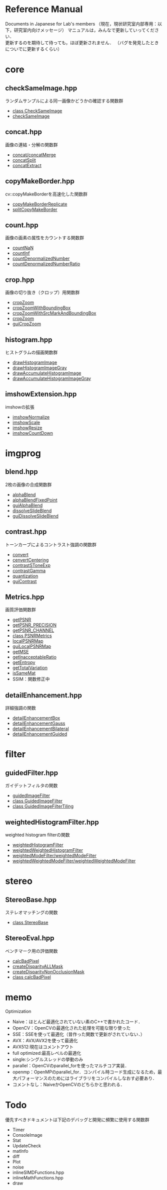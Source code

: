 Reference Manual
================
Documents in Japanese for Lab's members
（現在，現状研究室内部専用：以下，研究室内向けメッセージ）
マニュアルは，みんなで更新していってください．  
更新するのを期待して待っても，ほぼ更新されません．
（バグを発見したときについでに更新するくらい）

# core

## checkSameImage.hpp
ランダムサンプルによる同一画像かどうかの確認する関数群
* [class CheckSameImage](checkSameImage.md "class CheckSameImage")
* [checkSameImage](checkSameImage.md "checkSameImage")

## concat.hpp
画像の連結・分解の関数群
* [concat/concatMerge](concat_jp.md "#concat/concatMerge")
* [concatSplit](concat_jp.md "#concatSplit")
* [concatExtract](concat_jp.md "#")

## copyMakeBorder.hpp
cv::copyMakeBorderを高速化した関数群
* [copyMakeBorderReplicate](copyMakeBorder_jp.md "copyMakeBorderReplicate")
* [splitCopyMakeBorder](copyMakeBorder_jp.md "splitCopyMakeBorder")

## count.hpp
画像の画素の属性をカウントする関数群
 * [countNaN](count_jp.md "#countNaN")
 * [countInf](count_jp.md "#countInf")
 * [countDenormalizedNumber](count_jp.md "#countDenormalizedNumber")
 * [countDenormalizedNumberRatio](count_jp.md "#countDenormalizedNumberRatio")

## crop.hpp
画像の切り抜き（クロップ）用関数群
 * [cropZoom](crop_jp.md "#cropZoom")
 * [cropZoomWithBoundingBox](crop_jp.md "#cropZoomWithBoundingBox")
 * [cropZoomWithSrcMarkAndBoundingBox](crop_jp.md "#cropZoomWithSrcMarkAndBoundingBox")
 * [cropZoom](crop_jp.md "#cropCenter")
 * [guiCropZoom](crop_jp.md "#guiCropZoom")

## histogram.hpp
ヒストグラムの描画関数群
 * [drawHistogramImage](histogram_jp.md "#drawHistogramImage")
 * [drawHistogramImageGray](histogram_jp.md "#drawHistogramImageGray")
 * [drawAccumulateHistogramImage](histogram_jp.md "#drawAccumulateHistogramImage")
 * [drawAccumulateHistogramImageGray](histogram_jp.md "#drawAccumulateHistogramImageGray")

## imshowExtension.hpp
imshowの拡張
* [imshowNormalize](imshowExtension_jp.md "imshowNormalize")
* [imshowScale](imshowExtension_jp.md "imshowScale")
* [imshowResize](imshowExtension_jp.md "imshowResize")
* [imshowCountDown](imshowExtension_jp.md "imshowCountDown")

# imgprog
## blend.hpp
2枚の画像の合成関数群
* [alphaBlend](blend_jp.md "#alphaBlend")
* [alphaBlendFixedPoint](blend_jp.md "#alphaBlendFixedPoint")
* [guiAlphaBlend](blend_jp.md "#guiAlphaBlend")
* [dissolveSlideBlend](blend_jp.md "#dissolveSlideBlend")
* [guiDissolveSlideBlend](blend_jp.md "#guiDissolveSlideBlend")

## contrast.hpp
トーンカーブによるコントラスト強調の関数群
* [convert](contrast_jp.md "#convert")
* [cenvertCentering](contrast_jp.md "#cenvertCentering")
* [contrastSToneExp](contrast_jp.md "#contrastSToneExp")
* [contrastGamma](contrast_jp.md "#contrastGamma")
* [quantization](contrast_jp.md "#quantization")
* [guiContrast](contrast_jp.md "#guiContrast")

## Metrics.hpp
画質評価関数群
 * [getPSNR](metrics_jp.md "#getPSNR")
 * [getPSNR_PRECISION](metrics_jp.md "getPSNR_PRECISION")
 * [getPSNR_CHANNEL](metrics_jp.md "#getPSNR_CHANNEL")
 * [class PSNRMetrics](metrics_jp.md "class PSNRMetrics")
 * [localPSNRMap](metrics_jp.md "localPSNRMap")
 * [guiLocalPSNRMap](metrics_jp.md "guiLocalPSNRMap")
 * [getMSE](metrics_jp.md "#getMSE")
 * [getInacceptableRatio](metrics_jp.md "getInacceptableRatio")
 * [getEntropy](metrics_jp.md "#getEntropy")
 * [getTotalVariation](metrics_jp.md "#getTotalVariation")
 * [isSameMat](metrics_jp.md "#isSameMat")
 * SSIM：関数修正中

## detailEnhancement.hpp
詳細強調の関数
* [detailEnhancementBox](detailEnhancement_jp.md "#detailEnhancementBox")
* [detailEnhancementGauss](detailEnhancement_jp.md "#detailEnhancementGauss")
* [detailEnhancementBilateral](detailEnhancement_jp.md "#detailEnhancementBilateral")
* [detailEnhancementGuided](detailEnhancement_jp.md "#detailEnhancementGuided")

# filter
## guidedFilter.hpp
ガイデットフィルタの関数
* [guidedImageFilter](guidedFilter_jp.md "#guidedImageFilter")
* [class GuidedImageFilter](guidedFilter_jp.md "#class GuidedImageFilter")
* [class GuidedImageFilterTiling](guidedFilter_jp.md "#GuidedImageFilterTiling")

## weightedHistogramFilter.hpp
weighted histogram filterの関数
* [weightedHistogramFilter](weightedHistogramFilter_jp.md "weightedHistogramFilter")
* [weightedWeightedHistogramFilter](weightedHistogramFilter_jp.md "weightedWeightedHistogramFilter")
* [weightedModeFilter/weightedModeFilter](weightedHistogramFilter_jp.md "weightedModeFilter/weightedMedianFilter")
* [weightedWeightedModeFilter/weightedWeightedModeFilter](weightedHistogramFilter_jp.md "weightedWeightedModeFilter/weightedWeightedMedianFilter")

# stereo
## StereoBase.hpp
ステレオマッチングの関数
* [class StereoBase](StereoBase.md)
## StereoEval.hpp
ベンチマーク用の評価関数
* [calcBadPixel](StereoEval.md "calcBadPixel")
* [createDisparityALLMask](StereoEval.md "createDisparityALLMask")
* [createDisparityNonOcclusionMask](StereoEval.md "createDisparityNonOcclusionMask")
* [class calcBadPixel](StereoEval.md "class StereoEval")

# memo
Optimization
* Naive：ほとんど最適化されていない素のC++で書かれたコード．
* OpenCV：OpenCVの最適化された処理を可能な限り使った
* SSE：SSEを使って最適化（昔作った関数で更新がされていない．）
* AVX：AVX/AVX2を使って最適化
* AVX512:現在はコメントアウト
* full optimized:最高レベルの最適化
* single:シングルスレッドの挙動のみ
* parallel：OpenCVのparallel_forを使ったマルチコア実装．
* openmp：OpenMPのparallel_for．コンパイル時コード生成になるため，最大パフォーマンスのためにはライブラリをコンパイルしなおす必要あり．
* コメントなし：NaiveかOpenCVのどちらかと思われる．
# Todo
優先すべきドキュメントは下記のデバッグと開発に頻繁に使用する関数群

* Timer
* ConsoleImage
* Stat
* UpdateCheck
* matInfo
* diff
* Plot
* noise
* inlineSIMDFunctions.hpp
* inlineMathFunctions.hpp
* draw
